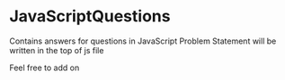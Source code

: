 # JavaScriptQuestions
Contains answers for questions in JavaScript
Problem Statement will be written in the top of js file

Feel free to add on
